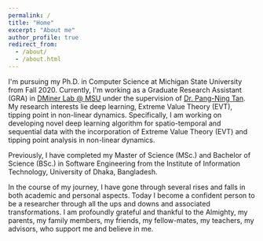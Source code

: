 ```yaml
---
permalink: /
title: "Home"
excerpt: "About me"
author_profile: true
redirect_from: 
  - /about/
  - /about.html
---
```


I'm pursuing my Ph.D. in Computer Science at Michigan State University from Fall 2020. Currently, I'm working as a Graduate Research Assistant (GRA) in [DMiner Lab @ MSU](https://www.egr.msu.edu/~ptan/dminer/) under the supervision of [Dr. Pang-Ning Tan](https://www.cse.msu.edu/~ptan/). My research interests lie deep learning, Extreme Value Theory (EVT), tipping point in non-linear dynamics. Specifically, I am working on developing novel deep learning algorithm for spatio-temporal and sequential data with the incorporation of Extreme Value Theory (EVT) and tipping point analysis in non-linear dynamics.  

Previously, I have completed my Master of Science (MSc.) and Bachelor of Science (BSc.) in Software Engineering from the Institute of Information Technology, University of Dhaka, Bangladesh. 

In the course of my journey, I have gone through several rises and falls in both academic and personal aspects. Today I become a confident person to be a researcher through all the ups and downs and associated transformations. I am profoundly grateful and thankful to the Almighty, my parents, my family members, my friends, my fellow-mates, my teachers, my advisors, who support me and believe in me. 